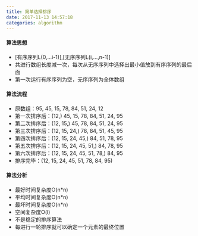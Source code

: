 ```yaml
---
title: 简单选择排序
date: 2017-11-13 14:57:18
categories: algorithm
---
```


#### 算法思想

- [有序序列L(0,...i-1)],[无序序列L(i,...,n-1)]
- 共进行数组长度减一次，每次从无序序列中选择出最小值放到有序序列的最后面
- 第一次运行有序序列为空，无序序列为全体数组

#### 算法流程

- 原数组：95, 45, 15, 78, 84, 51, 24, 12
- 第一次排序后：(12,) 45, 15, 78, 84, 51, 24, 95
- 第二次排序后：(12, 15,) 45, 78, 84, 51, 24, 95
- 第三次排序后：(12, 15, 24,) 78, 84, 51, 45, 95
- 第四次排序后：(12, 15, 24, 45,) 84, 51, 78, 95
- 第五次排序后：(12, 15, 24, 45, 51,) 84, 78, 95
- 第六次排序后：(12, 15, 24, 45, 51, 78,) 84, 95
- 排序完毕：(12, 15, 24, 45, 51, 78, 84, 95)

#### 算法分析

- 最好时间复杂度O(n*n)
- 平均时间复杂度O(n*n)
- 最坏时间复杂度O(n*n)
- 空间复杂度O(l)
- 不是稳定的排序算法
- 每进行一轮排序就可以确定一个元素的最终位置